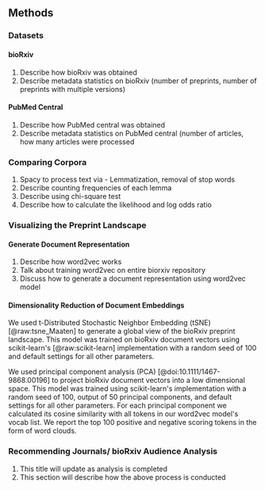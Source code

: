 ## Methods

### Datasets

#### bioRxiv
1. Describe how bioRxiv was obtained
2. Describe metadata statistics on bioRxiv (number of preprints, number of preprints with multiple versions)

#### PubMed Central
1. Describe how PubMed central was obtained
2. Describe metadata statistics on PubMed central (number of articles, how many articles were processed

### Comparing Corpora
1. Spacy to process text via - Lemmatization, removal of stop words
2. Describe counting frequencies of each lemma
3. Describe using chi-square test
4. Describe how to calculate the likelihood and log odds ratio

### Visualizing the Preprint Landscape

#### Generate Document Representation
1. Describe how word2vec works
2. Talk about training word2vec on entire biorxiv repository
3. Discuss how to generate a document representation using word2vec model

#### Dimensionality Reduction of Document Embeddings
We used t-Distributed Stochastic Neighbor Embedding (tSNE) [@raw:tsne_Maaten] to generate a global view of the bioRxiv preprint landscape. 
This model was trained on bioRxiv document vectors using scikit-learn's [@raw:scikit-learn] implementation with a random seed of 100 and default settings for all other parameters.

We used principal component analysis (PCA) [@doi:10.1111/1467-9868.00196] to project bioRxiv document vectors into a low dimensional space.
This model was trained using scikit-learn's implementation with a random seed of 100, output of 50 principal components, and default settings for all other parameters.
For each principal component we calculated its cosine similarity with  all tokens in our word2vec model's vocab list.
We report the top 100 positive and negative scoring tokens in the form of  word clouds.

### Recommending Journals/ bioRxiv Audience Analysis
1. This title will update as analysis is completed
2. This section will describe how the above process is conducted

